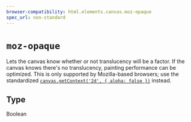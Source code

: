 ```yaml
---
browser-compatibility: html.elements.canvas.moz-opaque
spec_url: non-standard
---
```


# `moz-opaque`

Lets the canvas know whether or not translucency will be a factor.
If the canvas knows there's no translucency, painting performance
can be optimized. This is only supported by Mozilla-based browsers;
use the standardized
[`canvas.getContext('2d', { alpha: false })`](/en-US/docs/Web/API/HTMLCanvasElement/getContext)
instead.

## Type

Boolean

